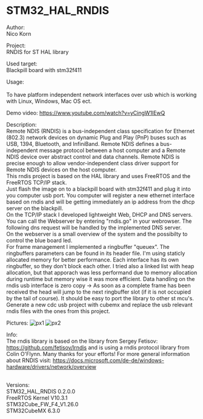 # STM32_HAL_RNDIS
Author: 
<br>Nico Korn

Project: 
<br>RNDIS for ST HAL library

Used target: 
<br>Blackpill board with stm32f411

Usage:	
<br>To have platform independent network interfaces over usb which is working with Linux, Windows, Mac OS ect.

Demo video:
https://www.youtube.com/watch?v=yCingW1lEwQ

Description:
<br> Remote NDIS (RNDIS) is a bus-independent class specification for Ethernet (802.3) network devices on dynamic Plug and Play (PnP) buses such as USB, 1394, Bluetooth, and InfiniBand. Remote NDIS defines a bus-independent message protocol between a host computer and a Remote NDIS device over abstract control and data channels. Remote NDIS is precise enough to allow vendor-independent class driver support for Remote NDIS devices on the host computer.
<br>This rndis project is based on the HAL library and uses FreeRTOS and the FreeRTOS TCP/IP stack.
<br>Just flash the image on to a blackpill board with stm32f411 and plug it into you computer usb port. You computer will register a new ethernet interface based on rndis and will be getting immediately an ip address from the dhcp server on the blackpill.
<br>On the TCP/IP stack I developed lightweight Web, DHCP and DNS servers. You can call the Webserver by entering "rndis.go" in your webrowser. The following dns request will be handled by the implemented DNS server. 
<br>On the webserver is a small overview of the system and the possibilty to control the blue board led.
<br>For frame management I implemented a ringbuffer "queuex". The ringbuffers parameters can be found in its header file. I'm using staticly allocated memory for better performance. Each interface has its own ringbuffer, so they don't block each other.
I tried also a linked list with heap allocation, but that apporach was less performand due to memory allocation during runtime but memory wise it was more efficient.
Data handling on the rndis usb interface is zero copy -> As soon as a complete frame has been received the head will jump to the next ringbuffer slot (if it is not occupied by the tail of course).
It should be easy to port the library to other st mcu's. Generate a new cdc usb project with cubemx and replace the usb relevant rndis files with the ones from this project.

Pictures:
<img src="https://github.com/nicokorn/STM32F4XX_RNDIS_DEMO/docs/screenshot.jpg" alt="px1">
<img src="https://github.com/nicokorn/STM32F4XX_RNDIS_DEMO/docs/blackpill.jpg" alt="px2">

Info: 
<br>The rndis library is based on the library from Sergey Fetisov: https://github.com/fetisov/lrndis and is using a rndis protocol library from Colin O'Flynn. Many thanks for your efforts! For more general information about RNDIS visit: https://docs.microsoft.com/de-de/windows-hardware/drivers/network/overview

<br>Versions: 
<br>STM32_HAL_RNDIS 0.2.0.0 
<br>FreeRTOS Kernel V10.3.1 
<br>STM32Cube_FW_F4_V1.26.0 
<br>STM32CubeMX 6.3.0 

